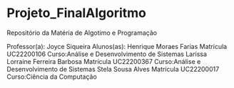 # Projeto_FinalAlgoritmo

Repositório da Matéria de Algotimo e Programação

Professor(a): Joyce Siqueira
Alunos(as): Henrique Moraes Farias               Matrícula UC22200106            Curso:Análise e Desenvolvimento de Sistemas
            Larissa Lorraine Ferreira Barbosa    Matrícula UC22200367           Curso:Análise e Desenvolvimento de Sistemas
            Stela Sousa Alves                    Matrícula UC22200017          Curso:Ciência da Computação
